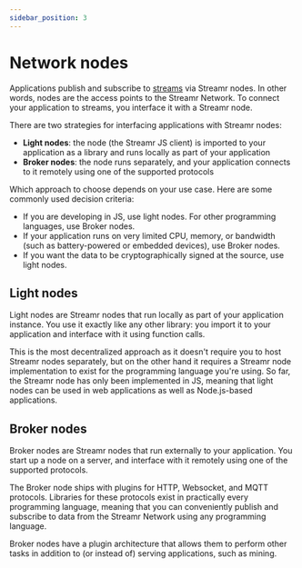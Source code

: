 ```yaml
---
sidebar_position: 3
---
```


# Network nodes
Applications publish and subscribe to [streams](../usage/Streams/creating-streams.md) via Streamr nodes. In other words, nodes are the access points to the Streamr Network. To connect your application to streams, you interface it with a Streamr node.

There are two strategies for interfacing applications with Streamr nodes:
- **Light nodes**: the node (the Streamr JS client) is imported to your application as a library and runs locally as part of your application
- **Broker nodes**: the node runs separately, and your application connects to it remotely using one of the supported protocols

Which approach to choose depends on your use case. Here are some commonly used decision criteria:
- If you are developing in JS, use light nodes. For other programming languages, use Broker nodes.
- If your application runs on very limited CPU, memory, or bandwidth (such as battery-powered or embedded devices), use Broker nodes.
- If you want the data to be cryptographically signed at the source, use light nodes.

## Light nodes
Light nodes are Streamr nodes that run locally as part of your application instance. You use it exactly like any other library: you import it to your application and interface with it using function calls.

This is the most decentralized approach as it doesn't require you to host Streamr nodes separately, but on the other hand it requires a Streamr node implementation to exist for the programming language you're using. So far, the Streamr node has only been implemented in JS, meaning that light nodes can be used in web applications as well as Node.js-based applications.

## Broker nodes
Broker nodes are Streamr nodes that run externally to your application. You start up a node on a server, and interface with it remotely using one of the supported protocols.

The Broker node ships with plugins for HTTP, Websocket, and MQTT protocols. Libraries for these protocols exist in practically every programming language, meaning that you can conveniently publish and subscribe to data from the Streamr Network using any programming language.

Broker nodes have a plugin architecture that allows them to perform other tasks in addition to (or instead of) serving applications, such as mining.
